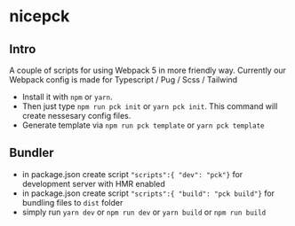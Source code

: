 # nicepck

## Intro

A couple of scripts for using Webpack 5 in more friendly way.
Currently our Webpack config is made for Typescript / Pug / Scss / Tailwind

* Install it with `npm` or `yarn`.
* Then just type `npm run pck init` or `yarn pck init`. This command will create nessesary config files.
* Generate template via `npm run pck template` or `yarn pck template`

## Bundler

* in package.json create script `"scripts":{ "dev": "pck"}` for development server with HMR enabled
* in package.json create script `"scripts":{ "build": "pck build"}` for bundling files to `dist` folder
* simply run `yarn dev` or `npm run dev` or `yarn build` or `npm run build`
